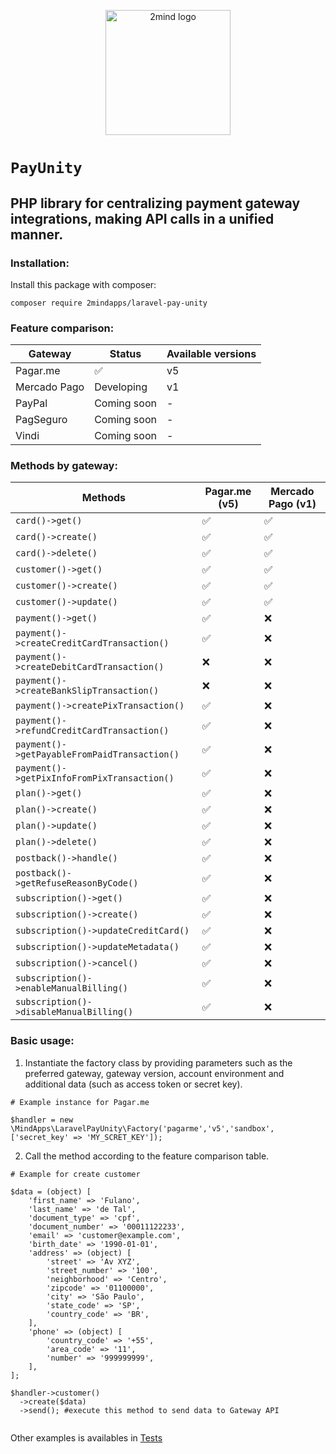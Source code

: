 <p align="center">
  <a href="https://2mind.com.br">
    <img src="https://2mind.com.br/assets/img/logo/logo_color_vertical_text.png" width="200" alt="2mind logo" />
  </a>
</p>


# `PayUnity`
## PHP library for centralizing payment gateway integrations, making API calls in a unified manner.

### Installation:

Install this package with composer:

~~~
composer require 2mindapps/laravel-pay-unity
~~~

### Feature comparison:

| Gateway      | Status      | Available versions |
|--------------|-------------|--------------------|
| Pagar.me     | ✅           | v5                 |
| Mercado Pago | Developing  | v1                 |
| PayPal       | Coming soon | -                  |
| PagSeguro    | Coming soon | -                  |
| Vindi        | Coming soon | -                  |


### Methods by gateway:


| Methods                                      | Pagar.me (v5) | Mercado Pago  (v1) |
|----------------------------------------------|---------------|--------------------|
| `card()->get()`                              | ✅             | ✅                  |
| `card()->create()`                           | ✅             | ✅                  |
| `card()->delete()`                           | ✅             | ✅                  |
| `customer()->get()`                          | ✅             | ✅                  |
| `customer()->create()`                       | ✅             | ✅                  |
| `customer()->update()`                       | ✅             | ✅                  |
| `payment()->get()`                           | ✅             | ❌                  |
| `payment()->createCreditCardTransaction()`   | ✅             | ❌                  |
| `payment()->createDebitCardTransaction()`    | ❌             | ❌                  |
| `payment()->createBankSlipTransaction()`     | ❌             | ❌                  |
| `payment()->createPixTransaction()`          | ✅             | ❌                  |
| `payment()->refundCreditCardTransaction()`   | ✅             | ❌                  |
| `payment()->getPayableFromPaidTransaction()` | ✅             | ❌                  |
| `payment()->getPixInfoFromPixTransaction()`  | ✅             | ❌                  |
| `plan()->get()`                              | ✅             | ❌                  |
| `plan()->create()`                           | ✅             | ❌                  |
| `plan()->update()`                           | ✅             | ❌                  |
| `plan()->delete()`                           | ✅             | ❌                  |
| `postback()->handle()`                       | ✅             | ❌                  |
| `postback()->getRefuseReasonByCode()`        | ✅             | ❌                  |
| `subscription()->get()`                      | ✅             | ❌                  |
| `subscription()->create()`                   | ✅             | ❌                  |
| `subscription()->updateCreditCard()`         | ✅             | ❌                  |
| `subscription()->updateMetadata()`           | ✅             | ❌                  |
| `subscription()->cancel()`                   | ✅             | ❌                  |
| `subscription()->enableManualBilling()`      | ✅             | ❌                  |
| `subscription()->disableManualBilling()`     | ✅             | ❌                  |


### Basic usage: 

1. Instantiate the factory class by providing parameters such as the preferred gateway, gateway version, account environment and additional data (such as access token or secret key).


~~~
# Example instance for Pagar.me

$handler = new \MindApps\LaravelPayUnity\Factory('pagarme','v5','sandbox', ['secret_key' => 'MY_SCRET_KEY']);
~~~

2. Call the method according to the feature comparison table.

~~~
# Example for create customer

$data = (object) [
    'first_name' => 'Fulano',
    'last_name' => 'de Tal',
    'document_type' => 'cpf',
    'document_number' => '00011122233',
    'email' => 'customer@example.com',
    'birth_date' => '1990-01-01',
    'address' => (object) [
        'street' => 'Av XYZ',
        'street_number' => '100',
        'neighborhood' => 'Centro',
        'zipcode' => '01100000',
        'city' => 'São Paulo',
        'state_code' => 'SP',
        'country_code' => 'BR',
    ],
    'phone' => (object) [
        'country_code' => '+55',
        'area_code' => '11',
        'number' => '999999999',
    ],
];

$handler->customer()
  ->create($data)
  ->send(); #execute this method to send data to Gateway API
  
~~~

Other examples is availables in [Tests](https://github.com/2mindApps/laravel-pay-unity/tree/master/tests)
